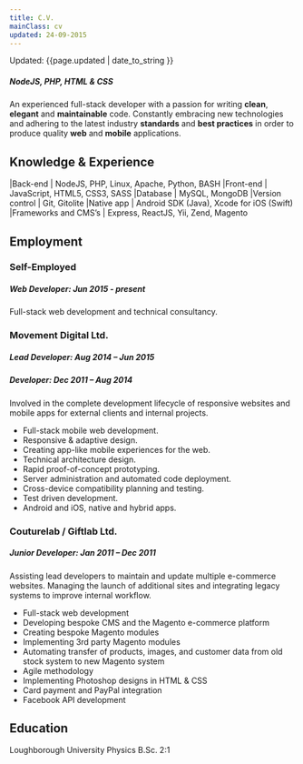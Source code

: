 ```yaml
---
title: C.V.
mainClass: cv
updated: 24-09-2015
---
```


<span class="updated">
	<span class="fa fa-calendar"></span> Updated: {{page.updated | date_to_string }}
</span>

##### *NodeJS, PHP, HTML & CSS*

An experienced full-stack developer with a passion for writing **clean**, **elegant** and **maintainable** code. Constantly embracing new technologies and adhering to the latest industry **standards** and **best practices** in order to produce quality **web** and **mobile** applications.

## Knowledge & Experience

|Back-end             | NodeJS, PHP, Linux, Apache, Python, BASH
|Front-end            | JavaScript, HTML5, CSS3, SASS
|Database             | MySQL, MongoDB
|Version control      | Git, Gitolite
|Native app           | Android SDK (Java), Xcode for iOS (Swift)
|Frameworks and CMS’s | Express, ReactJS, Yii, Zend, Magento

## Employment

### Self-Employed

##### **Web Developer**: Jun 2015 - present

Full-stack web development and technical consultancy.

### Movement Digital Ltd.

##### **Lead Developer**: Aug 2014 – Jun 2015

##### **Developer**: Dec 2011 – Aug 2014

Involved in the complete development lifecycle of responsive websites and mobile apps for external clients and internal projects.

*	Full-stack mobile web development.
*	Responsive & adaptive design.
*	Creating app-like mobile experiences for the web.
*	Technical architecture design.
*	Rapid proof-of-concept prototyping.
*	Server administration and automated code deployment.
*	Cross-device compatibility planning and testing.
*	Test driven development.
*	Android and iOS, native and hybrid apps.

### Couturelab / Giftlab Ltd.

##### **Junior Developer**: Jan 2011 – Dec 2011

Assisting lead developers to maintain and update multiple e-commerce websites. Managing the launch of additional sites and integrating legacy systems to improve internal workflow.

*	Full-stack web development
*	Developing bespoke CMS and the Magento e-commerce platform
*	Creating bespoke Magento modules
*	Implementing 3rd party Magento modules
*	Automating transfer of products, images, and customer data from old stock system to new Magento system
*	Agile methodology
*	Implementing Photoshop designs in HTML & CSS
*	Card payment and PayPal integration
*	Facebook API development

## Education

Loughborough University Physics B.Sc. 2:1  
